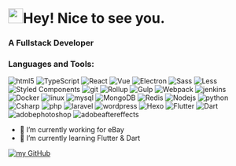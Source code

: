 <h1 ><img width="30" src="https://emojis.slackmojis.com/emojis/images/1607077101/11614/pop_cat.gif?1607077101" />Hey! Nice to see you.</h1>
<h3 >A Fullstack Developer</h3>

<h3 align=left>Languages and Tools:</h3><p><img alt=html5 src="https://img.shields.io/badge/-HTML5-E34F26?style=flat-square&logo=html5&logoColor=white"> <img alt=TypeScript src="https://img.shields.io/badge/-TypeScript-007ACC?style=flat-square&logo=typescript&logoColor=white"> <img alt=React src="https://img.shields.io/badge/-React-45b8d8?style=flat-square&logo=react&logoColor=white"> <img alt=Vue src="https://img.shields.io/badge/-Vue-45b8d8?style=flat-square&logo=vue.js&logoColor=white"> <img alt=Electron src="https://img.shields.io/badge/-Electron-45b8d8?style=flat-square&logo=electron&logoColor=white"> <img alt=Sass src="https://img.shields.io/badge/-Sass-CC6699?style=flat-square&logo=sass&logoColor=white"> <img alt=Less src="https://img.shields.io/badge/-Less-CC6699?style=flat-square&logo=less&logoColor=white"> <img alt="Styled Components"src="https://img.shields.io/badge/-Styled_Components-CC6699?style=flat-square&logo=styled-components&logoColor=white"> <img alt=git src="https://img.shields.io/badge/-Git-F05032?style=flat-square&logo=git&logoColor=white"> <img alt=Rollup src="https://img.shields.io/badge/-Rollup-EC4A3F?style=flat-square&logo=rollup.js&logoColor=white"> <img alt=Gulp src="https://img.shields.io/badge/-Gulp-EC4A3F?style=flat-square&logo=gulp&logoColor=white"> <img alt=Webpack src="https://img.shields.io/badge/-Webpack-F05032?style=flat-square&logo=webpack&logoColor=white"> <img alt=jenkins src="https://img.shields.io/badge/-Jenkins-45b8d8?style=flat-square&logo=jenkins&logoColor=white"> <img alt=Docker src="https://img.shields.io/badge/-Docker-46a2f1?style=flat-square&logo=docker&logoColor=white"> <img alt=linux src="https://img.shields.io/badge/-Linux-46a2f1?style=flat-square&logo=linux&logoColor=white"> <img alt=mysql src="https://img.shields.io/badge/-Mysql-13aa52?style=flat-square&logo=mysql&logoColor=white"> <img alt=MongoDB src="https://img.shields.io/badge/-MongoDB-13aa52?style=flat-square&logo=mongodb&logoColor=white"> <img alt=Redis src="https://img.shields.io/badge/-Redis-13aa52?style=flat-square&logo=redis&logoColor=white"> <img alt=Nodejs src="https://img.shields.io/badge/-Nodejs-blue?style=flat-square&logo=Node.js&logoColor=white"> <img alt=python src="https://img.shields.io/badge/-Python-blue?style=flat-square&logo=python&logoColor=white"> <img alt=Csharp src="https://img.shields.io/badge/-Csharp-blue?style=flat-square&logo=c-sharp&logoColor=white"> <img alt=php src="https://img.shields.io/badge/-Php-blue?style=flat-square&logo=php&logoColor=white"> <img alt=laravel src="https://img.shields.io/badge/-Laravel-blueviolet?style=flat-square&logo=laravel&logoColor=white"> <img alt=wordpress src="https://img.shields.io/badge/-Wordpress-blueviolet?style=flat-square&logo=wordpress&logoColor=white"> <img alt=Hexo src="https://img.shields.io/badge/-Hexo-blueviolet?style=flat-square&logo=hexo&logoColor=white"> <img alt=Flutter src="https://img.shields.io/badge/-Flutter-important?style=flat-square&logo=flutter&logoColor=white"> <img alt=Dart src="https://img.shields.io/badge/-Dart-important?style=flat-square&logo=dart&logoColor=white"> <img alt=adobephotoshop src="https://img.shields.io/badge/-Adobe Photoshop-43853d?style=flat-square&logo=adobe-photoshop&logoColor=white"> <img alt=adobeaftereffects src="https://img.shields.io/badge/-Adobe AfterEffects-43853d?style=flat-square&logo=adobe-after-effects&logoColor=white">


- 🔭 I’m currently working for eBay
- 🌱 I’m currently learning Flutter & Dart

[![my GitHub](https://github-readme-stats.vercel.app/api?username=Hojondo&amp;show_icons=true)]()


<!--
**Hojondo/Hojondo** is a ✨ _special_ ✨ repository because its `README.md` (this file) appears on your GitHub profile.

Here are some ideas to get you started:

- 🔭 I’m currently working on ...
- 🌱 I’m currently learning ...
- 👯 I’m looking to collaborate on ...
- 🤔 I’m looking for help with ...
- 💬 Ask me about ...
- 📫 How to reach me: ...
- 😄 Pronouns: ...
- ⚡ Fun fact: ...
-->
